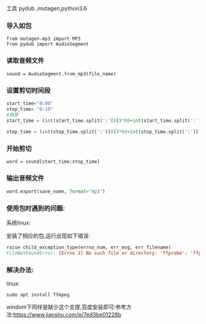 工具 pydub ,mutagen,python3.6 



### 导入如包

```
from mutagen.mp3 import MP3
from pydub import AudioSegment
```

### 读取音频文件

```
sound = AudioSegment.from_mp3(file_name)
```

<!--注意哎模块中时间是以毫秒计算-->

### 设置剪切时间段

```python
start_time="0:00"
stop_time= "0:10"
#换算
start_time = (int(start_time.split(':'[0])*60+int(start_time.split(':')[1]))*1000
  
stop_time = (int(stop_time.split(':')[0])*60+int(stop_time.split(':')[1]))*1000
```

### 开始剪切

```pyhton
word = sound[start_time:stop_time]
```

### 输出音频文件

```python 
word.export(save_name, format="mp3")
```



### 使用包时遇到的问题:

系统linux:

安装了相应的包,运行出现如下错误:

```makefile
raise child_exception_type(errno_num, err_msg, err_filename)
FileNotFoundError: [Errno 2] No such file or directory: 'ffprobe': 'ffprobe'
```

### 解决办法:

linux:

`sudo apt install ffmpeg`

windom下同样是缺少这个支撑,百度安装即可:参考方法:https://www.jianshu.com/p/7ed3be01228b

